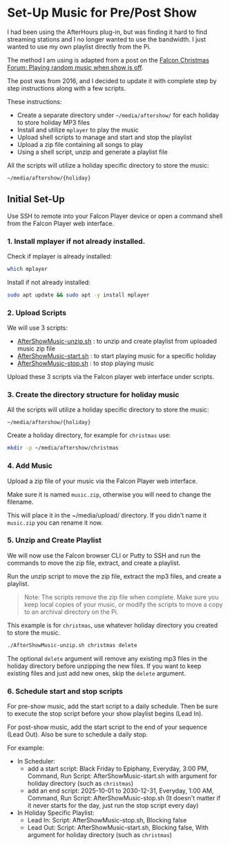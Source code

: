 # Set-Up Music for Pre/Post Show

I had been using the AfterHours plug-in, but was finding it hard to find streaming stations and I no longer wanted to use the bandwidth. I just wanted to use my own playlist directly from the Pi.

The method I am using is adapted from a post on the [Falcon Christmas Forum: Playing random music when show is off](https://falconchristmas.com/forum/index.php?topic=5632.0).

The post was from 2016, and I decided to update it with complete step by step instructions along with a few scripts.

These instructions:

- Create a separate directory under `~/media/aftershow/` for each holiday to store holiday MP3 files
- Install and utilize `mplayer` to play the music
- Upload shell scripts to manage and start and stop the playlist
- Upload a zip file containing all songs to play
- Using a shell script, unzip and generate a playlist file

All the scripts will utilize a holiday specific directory to store the music:

`~/media/aftershow/{holiday}`

## Initial Set-Up

Use SSH to remote into your Falcon Player device or open a command shell from the Falcon Player web interface.

### 1. Install mplayer if not already installed.

Check if mplayer is already installed:

```bash
which mplayer
```

Install if not already installed:

```bash
sudo apt update && sudo apt -y install mplayer
```

### 2. Upload Scripts

We will use 3 scripts:

- [AfterShowMusic-unzip.sh](./AfterShowMusic-unzip.sh) : to unzip and create playlist from uploaded music zip file
- [AfterShowMusic-start.sh](./AfterShowMusic-start.sh) : to start playing music for a specific holiday
- [AfterShowMusic-stop.sh](./AfterShowMusic-stop.sh) : to stop playing music

Upload these 3 scripts via the Falcon player web interface under scripts.

### 3. Create the directory structure for holiday music

All the scripts will utilize a holiday specific directory to store the music:

`~/media/aftershow/{holiday}`

Create a holiday directory, for example for `christmas` use:

```bash
mkdir -p ~/media/aftershow/christmas
```

### 4. Add Music

Upload a zip file of your music via the Falcon Player web interface.

Make sure it is named `music.zip`, otherwise you will need to change the filename.

This will place it in the ~/media/upload/ directory. If you didn't name it `music.zip` you can rename it now.

### 5. Unzip and Create Playlist

We will now use the Falcon browser CLI or Putty to SSH and run the commands to move the zip file, extract, and create a playlist.

Run the unzip script to move the zip file, extract the mp3 files, and create a playlist.

> Note: The scripts remove the zip file when complete. Make sure you keep local copies of your music, or modify the scripts to move a copy to an archival directory on the Pi.

This example is for `christmas`, use whatever holiday directory you created to store the music.

```bash
./AfterShowMusic-unzip.sh christmas delete
```

The optional `delete` argument will remove any existing mp3 files in the holiday directory before unzipping the new files. If you want to keep existing files and just add new ones, skip the `delete` argument.

### 6. Schedule start and stop scripts

For pre-show music, add the start script to a daily schedule. Then be sure to execute the stop script before your show playlist begins (Lead In).

For post-show music, add the start script to the end of your sequence (Lead Out). Also be sure to schedule a daily stop.

For example:

- In Scheduler:
    - add a start script: Black Friday to Epiphany, Everyday, 3:00 PM, Command, Run Script: AfterShowMusic-start.sh with argument for holiday directory (such as `christmas`)
	- add an end script: 2025-10-01 to 2030-12-31, Everyday, 1:00 AM, Command, Run Script: AfterShowMusic-stop.sh (It doesn't matter if it never starts for the day, just run the stop script every day)
- In Holiday Specific Playlist:
	- Lead In: Script: AfterShowMusic-stop.sh, Blocking false
	- Lead Out: Script: AfterShowMusic-start.sh, Blocking false, With argument for holiday directory (such as `christmas`)
